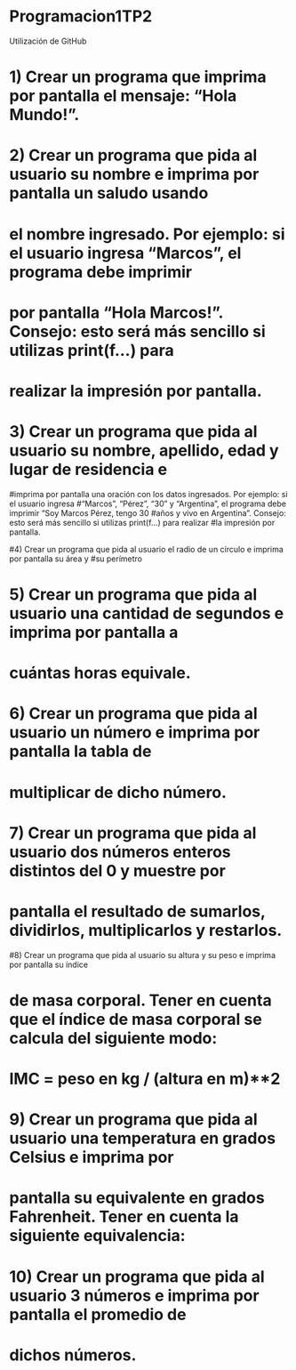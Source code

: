 # Programacion1TP2
Utilización de GitHub
# 1) Crear un programa que imprima por pantalla el mensaje: “Hola Mundo!”.


# 2) Crear un programa que pida al usuario su nombre e imprima por pantalla un saludo usando
# el nombre ingresado. Por ejemplo: si el usuario ingresa “Marcos”, el programa debe imprimir
# por pantalla “Hola Marcos!”. Consejo: esto será más sencillo si utilizas print(f…) para
# realizar la impresión por pantalla.


# 3) Crear un programa que pida al usuario su nombre, apellido, edad y lugar de residencia e
#imprima por pantalla una oración con los datos ingresados. Por ejemplo: si el usuario ingresa
#“Marcos”, “Pérez”, “30” y “Argentina”, el programa debe imprimir “Soy Marcos Pérez, tengo 30
#años y vivo en Argentina”. Consejo: esto será más sencillo si utilizas print(f…) para realizar
#la impresión por pantalla.

#4) Crear un programa que pida al usuario el radio de un círculo e imprima por pantalla su área y
#su perímetro

# 5) Crear un programa que pida al usuario una cantidad de segundos e imprima por pantalla a
# cuántas horas equivale.

# 6) Crear un programa que pida al usuario un número e imprima por pantalla la tabla de
# multiplicar de dicho número.

# 7) Crear un programa que pida al usuario dos números enteros distintos del 0 y muestre por
# pantalla el resultado de sumarlos, dividirlos, multiplicarlos y restarlos.

#8) Crear un programa que pida al usuario su altura y su peso e imprima por pantalla su índice
# de masa corporal. Tener en cuenta que el índice de masa corporal se calcula del siguiente modo: 
# IMC = peso en kg / (altura en m)**2

# 9) Crear un programa que pida al usuario una temperatura en grados Celsius e imprima por
# pantalla su equivalente en grados Fahrenheit. Tener en cuenta la siguiente equivalencia:

# 10) Crear un programa que pida al usuario 3 números e imprima por pantalla el promedio de
# dichos números.

